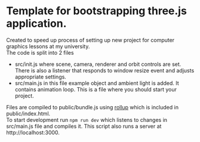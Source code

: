 # Template for bootstrapping three.js application. 
Created to speed up process of setting up new project for computer graphics lessons at my university.  
The code is split into 2 files
- src/init.js where scene, camera, renderer and orbit controls are set. There is also a listener that responds to window resize event and adjusts appropriate settings.
- src/main.js in this file example object and ambient light is added. It contains animation loop. This is a file where you should start your project.

Files are compiled to public/bundle.js using [rollup](https://rollupjs.org) which is included in public/index.html.  
To start development run ``npm run dev`` which listens to changes in src/main.js file and compiles it. This script also runs a server at http://localhost:3000. 